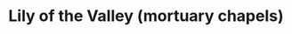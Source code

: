 ---
title: "Lily of the Valley (mortuary chapels)"
url: /bacarra/lily-of-the-valley-mortuary-chapels/
shop: Allgemein
---